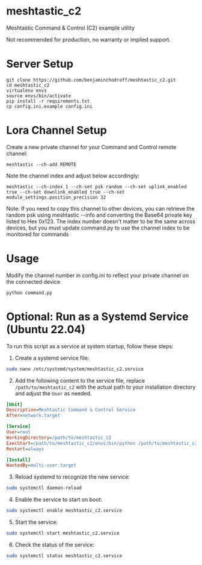 # meshtastic_c2
Meshtastic Command &amp; Control (C2) example utility

Not recommended for production, no warranty or implied support. 

# Server Setup

```
git clone https://github.com/benjaminchodroff/meshtastic_c2.git
cd meshtastic_c2
virtualenv envs
source envs/bin/activate
pip install -r requirements.txt
cp config.ini.example config.ini
```

# Lora Channel Setup

Create a new private channel for your Command and Control remote channel:

```meshtastic --ch-add REMOTE```

Note the channel index and adjust below accordingly:

```meshtastic --ch-index 1 --ch-set psk random --ch-set uplink_enabled true --ch-set downlink_enabled true --ch-set module_settings.position_precision 32```

Note: If you need to copy this channel to other devices, you can retrieve the random psk using meshtastic --info and converting the Base64 private key listed to Hex 0x123. The index number doesn't matter to be the same across devices, but you must update command.py to use the channel index to be monitored for commands

# Usage

Modify the channel number in config.ini to reflect your private channel on the connected device

```python command.py```

# Optional: Run as a Systemd Service (Ubuntu 22.04)

To run this script as a service at system startup, follow these steps:

1. Create a systemd service file:

```bash
sudo nano /etc/systemd/system/meshtastic_c2.service
```

2. Add the following content to the service file, replace `/path/to/meshtastic_c2` with the actual path to your installation directory and adjust the `User` as needed.

```ini
[Unit]
Description=Meshtastic Command & Control Service
After=network.target

[Service]
User=root
WorkingDirectory=/path/to/meshtastic_c2 
ExecStart=/path/to/meshtastic_c2/envs/bin/python /path/to/meshtastic_c2/command.py
Restart=always

[Install]
WantedBy=multi-user.target
```

3. Reload systemd to recognize the new service:

```bash
sudo systemctl daemon-reload
```

4. Enable the service to start on boot:

```bash
sudo systemctl enable meshtastic_c2.service
```

5. Start the service:

```bash
sudo systemctl start meshtastic_c2.service
```

6. Check the status of the service:

```bash
sudo systemctl status meshtastic_c2.service
```

